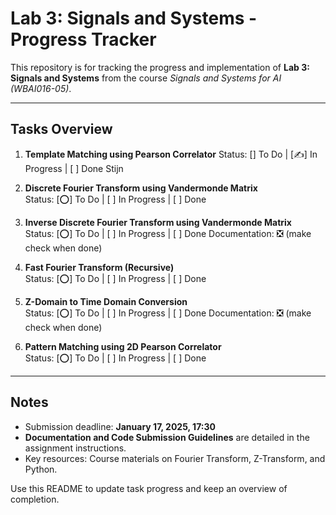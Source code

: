 
# Lab 3: Signals and Systems - Progress Tracker

This repository is for tracking the progress and implementation of **Lab 3: Signals and Systems** from the course *Signals and Systems for AI (WBAI016-05)*.

---

## Tasks Overview
1. **Template Matching using Pearson Correlator**
   Status: [] To Do | [✍️] In Progress | [ ] Done
   Stijn

3. **Discrete Fourier Transform using Vandermonde Matrix**  
   Status: [⭕] To Do | [ ] In Progress | [ ] Done  

4. **Inverse Discrete Fourier Transform using Vandermonde Matrix**  
   Status: [⭕] To Do | [ ] In Progress | [ ] Done
   Documentation:  ❎ (make check when done)

5. **Fast Fourier Transform (Recursive)**  
   Status: [⭕] To Do | [ ] In Progress | [ ] Done  

6. **Z-Domain to Time Domain Conversion**  
   Status: [⭕] To Do | [ ] In Progress | [ ] Done
   Documentation: ❎ (make check when done)

7. **Pattern Matching using 2D Pearson Correlator**  
   Status: [⭕] To Do | [ ] In Progress | [ ] Done  

---

## Notes
- Submission deadline: **January 17, 2025, 17:30**  
- **Documentation and Code Submission Guidelines** are detailed in the assignment instructions.  
- Key resources: Course materials on Fourier Transform, Z-Transform, and Python.  

Use this README to update task progress and keep an overview of completion.
